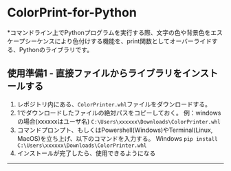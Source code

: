 # ColorPrint-for-Python  

*コマンドライン上でPythonプログラムを実行する際、文字の色や背景色をエスケープシーケンスにより色付けする機能を、print関数としてオーバーライドする、Pythonのライブラリです。  

## 使用準備1 - 直接ファイルからライブラリをインストールする  
1. レポジトリ内にある、`ColorPrinter.whl`ファイルをダウンロードする。
2. 1でダウンロードしたファイルの絶対パスをコピーしておく。
   例：windowsの場合(xxxxxxはユーザ名)
   `C:\Users\xxxxxx\Downloads\ColorPrinter.whl`
4. コマンドプロンプト、もしくはPowershell(Windows)やTerminal(Linux, MacOS)を立ち上げ、以下のコマンドを入力する。
   Windows
   `pip install C:\Users\xxxxxx\Downloads\ColorPrinter.whl`
5. インストールが完了したら、使用できるようになる
---
